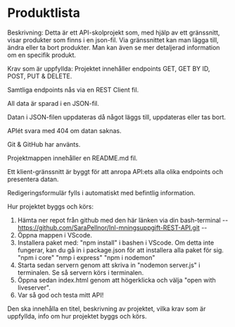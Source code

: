 # Produktlista



Beskrivning: 
Detta är ett API-skolprojekt som, med hjälp av ett gränssnitt, visar produkter som finns i en json-fil. Via gränssnittet kan man lägga till, ändra eller ta bort  produkter. Man kan även se mer detaljerad information om en specifik produkt. 

Krav som är uppfyllda:
Projektet innehåller endpoints GET, GET BY ID, POST, PUT & DELETE.

Samtliga endpoints nås via en REST Client fil.

All data är sparad i en JSON-fil.

Datan i JSON-filen uppdateras då något läggs till, uppdateras eller tas bort.

APIét svara med 404 om datan saknas.

Git & GitHub har använts.

Projektmappen innehåller en README.md fil.

Ett klient-gränssnitt är byggt för att anropa API:ets alla olika endpoints och presentera datan. 

Redigeringsformulär fylls i automatiskt med befintlig information.

Hur projektet byggs och körs:
1. Hämta ner repot från github med den här länken via din bash-terminal
-- https://github.com/SaraPellnor/Inl-mningsuppgift-REST-API.git --
2. Öppna mappen i VScode. 
3. Installera paket med:
"npm install" i bashen i VScode.
Om detta inte fungerar, kan du gå in i package.json för att installera alla paket för sig. 
"npm i core"
"nmp i express"
"npm i nodemon"
4. Starta sedan servern genom att skriva in "nodemon server.js" i terminalen. Se så servern körs i terminalen. 
5. Öppna sedan index.html genom att högerklicka och välja "open with liveserver". 
6. Var så god och testa mitt API! 


Den ska innehålla en titel, beskrivning av projektet, vilka krav som är uppfyllda, info om hur projektet byggs och körs.
